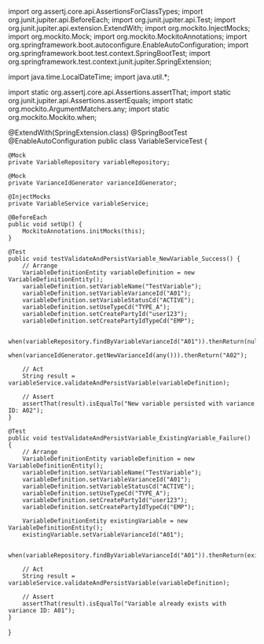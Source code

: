 import org.assertj.core.api.AssertionsForClassTypes;
import org.junit.jupiter.api.BeforeEach;
import org.junit.jupiter.api.Test;
import org.junit.jupiter.api.extension.ExtendWith;
import org.mockito.InjectMocks;
import org.mockito.Mock;
import org.mockito.MockitoAnnotations;
import org.springframework.boot.autoconfigure.EnableAutoConfiguration;
import org.springframework.boot.test.context.SpringBootTest;
import org.springframework.test.context.junit.jupiter.SpringExtension;

import java.time.LocalDateTime;
import java.util.*;

import static org.assertj.core.api.Assertions.assertThat;
import static org.junit.jupiter.api.Assertions.assertEquals;
import static org.mockito.ArgumentMatchers.any;
import static org.mockito.Mockito.when;

@ExtendWith(SpringExtension.class)
@SpringBootTest
@EnableAutoConfiguration
public class VariableServiceTest {

    @Mock
    private VariableRepository variableRepository;

    @Mock
    private VarianceIdGenerator varianceIdGenerator;

    @InjectMocks
    private VariableService variableService;

    @BeforeEach
    public void setUp() {
        MockitoAnnotations.initMocks(this);
    }

    @Test
    public void testValidateAndPersistVariable_NewVariable_Success() {
        // Arrange
        VariableDefinitionEntity variableDefinition = new VariableDefinitionEntity();
        variableDefinition.setVariableName("TestVariable");
        variableDefinition.setVariableVarianceId("A01");
        variableDefinition.setVariableStatusCd("ACTIVE");
        variableDefinition.setUseTypeCd("TYPE_A");
        variableDefinition.setCreatePartyId("user123");
        variableDefinition.setCreatePartyIdTypeCd("EMP");

        when(variableRepository.findByVariableVarianceId("A01")).thenReturn(null);
        when(varianceIdGenerator.getNewVarianceId(any())).thenReturn("A02");

        // Act
        String result = variableService.validateAndPersistVariable(variableDefinition);

        // Assert
        assertThat(result).isEqualTo("New variable persisted with variance ID: A02");
    }

    @Test
    public void testValidateAndPersistVariable_ExistingVariable_Failure() {
        // Arrange
        VariableDefinitionEntity variableDefinition = new VariableDefinitionEntity();
        variableDefinition.setVariableName("TestVariable");
        variableDefinition.setVariableVarianceId("A01");
        variableDefinition.setVariableStatusCd("ACTIVE");
        variableDefinition.setUseTypeCd("TYPE_A");
        variableDefinition.setCreatePartyId("user123");
        variableDefinition.setCreatePartyIdTypeCd("EMP");

        VariableDefinitionEntity existingVariable = new VariableDefinitionEntity();
        existingVariable.setVariableVarianceId("A01");

        when(variableRepository.findByVariableVarianceId("A01")).thenReturn(existingVariable);

        // Act
        String result = variableService.validateAndPersistVariable(variableDefinition);

        // Assert
        assertThat(result).isEqualTo("Variable already exists with variance ID: A01");
    }
}
